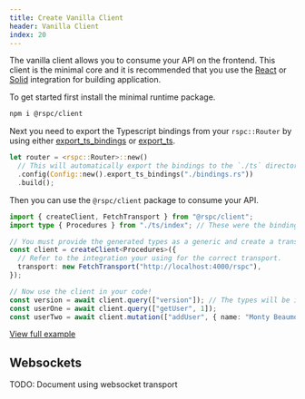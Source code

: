 ```yaml
---
title: Create Vanilla Client
header: Vanilla Client
index: 20
---
```


The vanilla client allows you to consume your API on the frontend. This client is the minimal core and it is recommended that you use the [React](/client/react) or [Solid](/client/solid) integration for building application.

To get started first install the minimal runtime package.

```bash
npm i @rspc/client
```

Next you need to export the Typescript bindings from your `rspc::Router` by using either [export_ts_bindings](/server/router#export_ts_bindings) or [export_ts](/server/router#exporting-the-typescript-bindings).

```rust
let router = <rspc::Router>::new()
  // This will automatically export the bindings to the `./ts` directory when you run build() in a non-release Rust build
  .config(Config::new().export_ts_bindings("./bindings.rs"))
  .build();
```

Then you can use the `@rspc/client` package to consume your API.

```ts
import { createClient, FetchTransport } from "@rspc/client";
import type { Procedures } from "./ts/index"; // These were the bindings exported from your Rust code!

// You must provide the generated types as a generic and create a transport (in this example we are using HTTP Fetch) so that the client knows how to communicate with your API.
const client = createClient<Procedures>({
  // Refer to the integration your using for the correct transport.
  transport: new FetchTransport("http://localhost:4000/rspc"),
});

// Now use the client in your code!
const version = await client.query(["version"]); // The types will be inferred from your backend.
const userOne = await client.query(["getUser", 1]);
const userTwo = await client.mutation(["addUser", { name: "Monty Beaumont" }]);
```

[View full example](https://github.com/oscartbeaumont/rspc/tree/main/packages/example/react.tsx)

## Websockets

TODO: Document using websocket transport